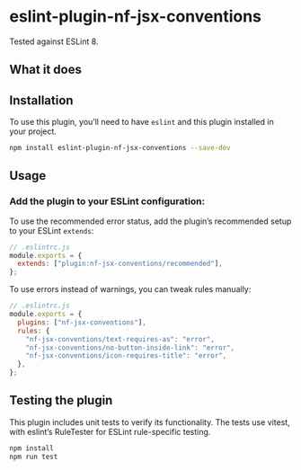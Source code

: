 # eslint-plugin-nf-jsx-conventions

Tested against ESLint 8.

## What it does

## Installation

To use this plugin, you’ll need to have `eslint` and this plugin installed in your project.

```bash
npm install eslint-plugin-nf-jsx-conventions --save-dev
```

## Usage

### **Add the plugin to your ESLint configuration:**

To use the recommended error status, add the plugin’s recommended setup to your ESLint `extends`:

```javascript
// .eslintrc.js
module.exports = {
  extends: ["plugin:nf-jsx-conventions/recommended"],
};
```

To use errors instead of warnings, you can tweak rules manually:

```javascript
// .eslintrc.js
module.exports = {
  plugins: ["nf-jsx-conventions"],
  rules: {
    "nf-jsx-conventions/text-requires-as": "error",
    "nf-jsx-conventions/no-button-inside-link": "error",
    "nf-jsx-conventions/icon-requires-title": "error",
  },
};
```

## Testing the plugin

This plugin includes unit tests to verify its functionality. The tests use vitest, with eslint’s RuleTester for ESLint rule-specific testing.

```bash
npm install
npm run test
```
